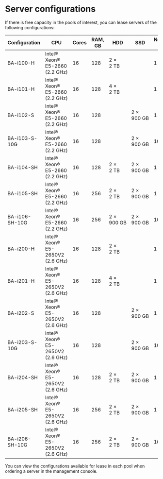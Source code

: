 # Server configurations

If there is free capacity in the pools of interest, you can lease servers of the following configurations:

| Configuration   | CPU                                  | Cores | RAM, GB | HDD                  | SSD                   | Network, Gbps |
|----------------|--------------------------------------|------|---------|----------------------|-----------------------|--------------|
| BA-i100-H      | Intel® Xeon®<br/>E5-2660 (2.2 GHz)   | 16   | 128     | 2 × 2 TB   |                       | 1            |
| BA-i101-H      | Intel® Xeon®<br/>E5-2660 (2.2 GHz)   | 16   | 128     | 4 × 2 TB   |                       | 1            |
| BA-i102-S      | Intel® Xeon®<br/>E5-2660 (2.2 GHz)   | 16   | 128     |                      | 2 × 900 GB  | 1            |
| BA-i103-S-10G  | Intel® Xeon®<br/>E5-2660 (2.2 GHz)   | 16   | 128     |                      | 2 × 900 GB  | 10           |
| BA-i104-SH     | Intel® Xeon®<br/>E5-2660 (2.2 GHz)   | 16   | 128     | 2 × 2 TB   | 2 × 900 GB  | 1            |
| BA-i105-SH     | Intel® Xeon®<br/>E5-2660 (2.2 GHz)   | 16   | 256     | 2 × 2 TB   | 2 × 900 GB  | 1            |
| BA-i106-SH-10G | Intel® Xeon®<br/>E5-2660 (2.2 GHz)   | 16   | 256     | 2 × 900 GB | 2 × 900 GB  | 10           |
| BA-i200-H      | Intel® Xeon®<br/>E5-2650V2 (2.6 GHz) | 16   | 128     | 2 × 2 TB   |                       | 1            |
| BA-i201-H      | Intel® Xeon®<br/>E5-2650V2 (2.6 GHz) | 16   | 128     | 4 × 2 TB   |                       | 1            |
| BA-i202-S      | Intel® Xeon®<br/>E5-2650V2 (2.6 GHz) | 16  | 128     |                      | 2 × 900 GB  | 1            |
| BA-i203-S-10G  | Intel® Xeon®<br/>E5-2650V2 (2.6 GHz) | 16   | 128     |                      | 2 × 900 GB  | 10           |
| BA-i204-SH     | Intel® Xeon®<br/>E5-2650V2 (2.6 GHz) | 16   | 128     | 2 × 2 TB   | 2 × 900 GB  | 1            |
| BA-i205-SH     | Intel® Xeon®<br/>E5-2650V2 (2.6 GHz) | 16   | 256     | 2 × 2 TB   | 2 × 900 GB  | 1            |
| BA-i206-SH-10G | Intel® Xeon®<br/>E5-2650V2 (2.6 GHz) | 16   | 256     | 2 × 2 TB   | 2 × 900 GB  | 10           |

You can view the configurations available for lease in each pool when ordering a server in the management console.